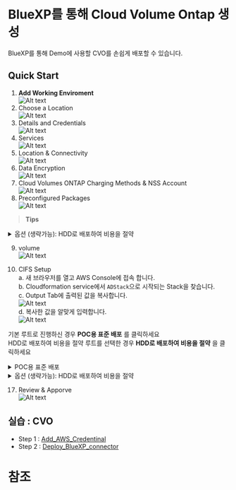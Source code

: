 # BlueXP를 통해 Cloud Volume Ontap 생성
BlueXP를 통해 Demo에 사용할 CVO를 손쉽게 배포할 수 있습니다.

## Quick Start
1. __Add Working Enviroment__ </br>
![Alt text](./Images/CreateCVOinBlueXP-0.png)
2. Choose a Location </br>
![Alt text](./Images/CreateCVOinBlueXP-1.png)
3. Details and Credentials </br>
![Alt text](./Images/CreateCVOinBlueXP-2.png)
4. Services </br>
![Alt text](./Images/CreateCVOinBlueXP-3.png)
5. Location & Connectivity </br>
![Alt text](./Images/CreateCVOinBlueXP-4.png)
6. Data Encryption </br>
![Alt text](./Images/CreateCVOinBlueXP-5.png)
7. Cloud Volumes ONTAP Charging Methods & NSS Account </br>
![Alt text](./Images/CreateCVOinBlueXP-6.png)
8. Preconfigured Packages </br>
![Alt text](./Images/CreateCVOinBlueXP-7.png)

> __Tips__
<details>
    <summary>옵션 (생략가능): HDD로 배포하여 비용을 절약</summary>

<!-- summary 아래 한칸 공백 두고 내용 삽입 -->
## HDD 볼륨을 배포하여 유지비 절약
aws ```gp2```나 ```gp3``` type의 볼륨이 아닌 ```st1``` type을 사용하도록 설정합니다. </br>
이 경우 Tiring 기능을 선택할 수 없습니다. </br>


8. Preconfigured Packages </br>
![Alt text](./Images/CreateCVOinBlueXP-7-1.png)
9. IAM Role </br>
![Alt text](./Images/CreateCVOinBlueXP-8.png)
10. Licensing </br>
![Alt text](./Images/CreateCVOinBlueXP-9.png)
11. Underlying Storage Resources </br>
![Alt text](./Images/CreateCVOinBlueXP-10.png)
12. Underlying Storage Configuration </br>
![Alt text](./Images/CreateCVOinBlueXP-11.png)
13. WORM (write once, read many) </br>
![Alt text](./Images/CreateCVOinBlueXP-12.png)
</details>

9. volume </br>
![Alt text](./Images/CreateCVOinBlueXP-13.png)

10. CIFS Setup </br>
  a. 새 브라우저를 열고 AWS Console에 접속 합니다. </br>
  b. Cloudformation service에서 ```ADStack```으로 시작되는 Stack을 찾습니다. </br>
  c. Output Tab에 출력된 값을 복사합니다. </br>
![Alt text](./Images/CreateCVOinBlueXP-14.png)  </br>
  d. 복사한 값을 알맞게 입력합니다.</br>
![Alt text](./Images/CreateCVOinBlueXP-15.png)

기본 루트로 진행하신 경우 __POC용 표준 배포__ 를 클릭하세요  </br>
HDD로 배포하여 비용을 절약 루트를 선택한 경우 __HDD로 배포하여 비용을 절약__ 을 클릭하세요  </br>

<details>
    <summary>POC용 표준 배포</summary>

11. Create Volume - Usage Profile Disk Type & Tiering Policy </br>
![Alt text](./Images/CreateCVOinBlueXP-16.png)
</details>
<details>
    <summary>옵션 (생략가능): HDD로 배포하여 비용을 절약</summary>

16. Create Volume - Usage Profile Disk Type & Tiering Policy </br>
![Alt text](./Images/CreateCVOinBlueXP-16-1.png)
</details>


17. Review & Apporve </br>
![Alt text](./Images/CreateCVOinBlueXP-17.png)

## 실습 : CVO
- Step 1 : [Add_AWS_Credentinal](./Add_AWS_Credentinal.md)
- Step 2 : [Deploy_BlueXP_connector](./Deploy_BlueXP_connector.md)

# 참조
